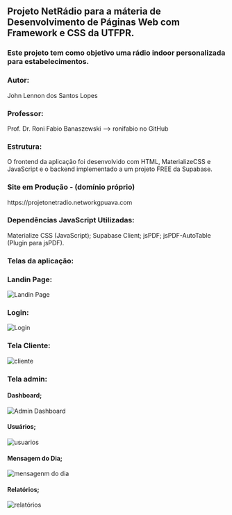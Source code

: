 <h2> Projeto NetRádio para a máteria de Desenvolvimento de Páginas Web com Framework e CSS da UTFPR. </h2>
<h3>Este projeto tem como objetivo uma rádio indoor personalizada para estabelecimentos.</h3>

<h3>Autor:</h3> 
John Lennon dos Santos Lopes

<h3>Professor:</h3> 
Prof. Dr. Roni Fabio Banaszewski --> ronifabio no GitHub

<h3>Estrutura:</h3>
O frontend da aplicação foi desenvolvido com HTML, MaterializeCSS e JavaScript e o backend implementado a um projeto FREE da Supabase.


<h3>Site em Produção - (domínio próprio)</h3> 
https://projetonetradio.networkgpuava.com


<h3>Dependências JavaScript Utilizadas:</h3> 
Materialize CSS (JavaScript);
Supabase Client;
jsPDF;
jsPDF-AutoTable (Plugin para jsPDF).


<h3>Telas da aplicação:</h3>

<h3>Landin Page:</h3>

![Landin Page](https://github.com/user-attachments/assets/0a6ae5c6-fa7b-4662-939e-c0f3e7aacba7)

<h3>Login:</h3>

![Login](https://github.com/user-attachments/assets/912da25e-2c4b-4340-9f2e-c88f05c980eb)

<h3>Tela Cliente:</h3>

![cliente](https://github.com/user-attachments/assets/5f0ca00e-8e49-43c2-bc6e-2166d37732d8)

<h3>Tela admin:</h3>

<h4>Dashboard;</h4>

![Admin Dashboard](https://github.com/user-attachments/assets/5521ddce-6253-4aea-b461-4162f2ca4483)

<h4>Usuários;</h4>

![usuarios](https://github.com/user-attachments/assets/5cda77a7-b5c7-4c70-b4e9-a73c895a31f8)

<h4>Mensagem do Dia;</h4>

![mensagenm do dia](https://github.com/user-attachments/assets/1884f460-8234-4903-ad7e-b3ae7062db05)

<h4>Relatórios;</h4>

![relatórios](https://github.com/user-attachments/assets/47593cf0-ae23-415b-86b2-1ffd4417f9a9)







